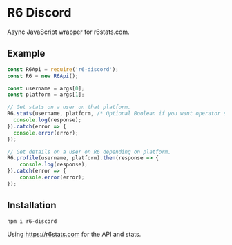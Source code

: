 # R6 Discord

Async JavaScript wrapper for r6stats.com. 

## Example
```javascript
const R6Api = require('r6-discord');
const R6 = new R6Api();

const username = args[0];
const platform = args[1];

// Get stats on a user on that platform.
R6.stats(username, platform, /* Optional Boolean if you want operator stats. */).then(response => {
  console.log(response);
}).catch(error => {
  console.error(error);
});

// Get details on a user on R6 depending on platform.
R6.profile(username, platform).then(response => {
    console.log(response);
}).catch(error => {
    console.error(error);
});
```

## Installation
```
npm i r6-discord
```

Using <https://r6stats.com> for the API and stats.